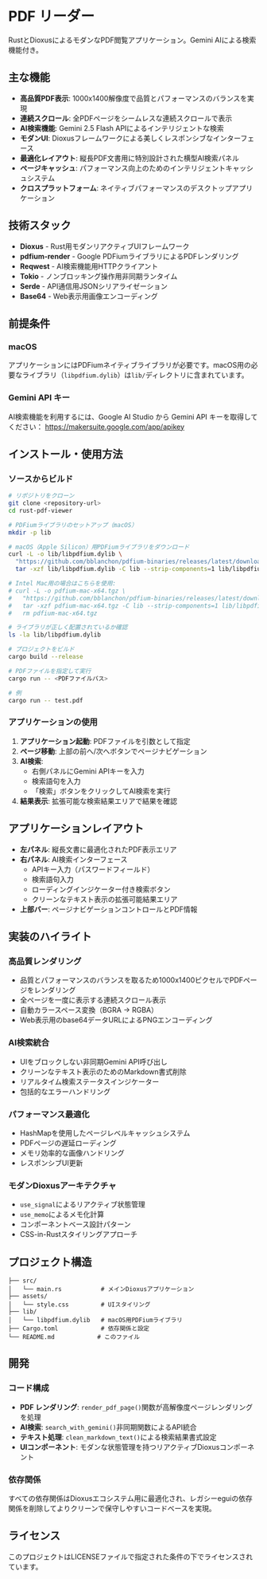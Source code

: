 # PDF リーダー

RustとDioxusによるモダンなPDF閲覧アプリケーション。Gemini AIによる検索機能付き。

## 主な機能

- **高品質PDF表示**: 1000x1400解像度で品質とパフォーマンスのバランスを実現
- **連続スクロール**: 全PDFページをシームレスな連続スクロールで表示
- **AI検索機能**: Gemini 2.5 Flash APIによるインテリジェントな検索
- **モダンUI**: Dioxusフレームワークによる美しくレスポンシブなインターフェース
- **最適化レイアウト**: 縦長PDF文書用に特別設計された横型AI検索パネル
- **ページキャッシュ**: パフォーマンス向上のためのインテリジェントキャッシュシステム
- **クロスプラットフォーム**: ネイティブパフォーマンスのデスクトップアプリケーション

## 技術スタック

- **Dioxus** - Rust用モダンリアクティブUIフレームワーク
- **pdfium-render** - Google PDFiumライブラリによるPDFレンダリング
- **Reqwest** - AI検索機能用HTTPクライアント
- **Tokio** - ノンブロッキング操作用非同期ランタイム
- **Serde** - API通信用JSONシリアライゼーション
- **Base64** - Web表示用画像エンコーディング

## 前提条件

### macOS
アプリケーションにはPDFiumネイティブライブラリが必要です。macOS用の必要なライブラリ（`libpdfium.dylib`）は`lib/`ディレクトリに含まれています。

### Gemini API キー
AI検索機能を利用するには、Google AI Studio から Gemini API キーを取得してください：
https://makersuite.google.com/app/apikey

## インストール・使用方法

### ソースからビルド
```bash
# リポジトリをクローン
git clone <repository-url>
cd rust-pdf-viewer

# PDFiumライブラリのセットアップ（macOS）
mkdir -p lib

# macOS（Apple Silicon）用PDFiumライブラリをダウンロード
curl -L -o lib/libpdfium.dylib \
  "https://github.com/bblanchon/pdfium-binaries/releases/latest/download/pdfium-mac-arm64.tgz" && \
  tar -xzf lib/libpdfium.dylib -C lib --strip-components=1 lib/libpdfium.dylib

# Intel Mac用の場合はこちらを使用:
# curl -L -o pdfium-mac-x64.tgz \
#   "https://github.com/bblanchon/pdfium-binaries/releases/latest/download/pdfium-mac-x64.tgz" && \
#   tar -xzf pdfium-mac-x64.tgz -C lib --strip-components=1 lib/libpdfium.dylib && \
#   rm pdfium-mac-x64.tgz

# ライブラリが正しく配置されているか確認
ls -la lib/libpdfium.dylib

# プロジェクトをビルド
cargo build --release

# PDFファイルを指定して実行
cargo run -- <PDFファイルパス>

# 例
cargo run -- test.pdf
```

### アプリケーションの使用

1. **アプリケーション起動**: PDFファイルを引数として指定
2. **ページ移動**: 上部の前へ/次へボタンでページナビゲーション
3. **AI検索**:
   - 右側パネルにGemini APIキーを入力
   - 検索語句を入力
   - 「検索」ボタンをクリックしてAI検索を実行
4. **結果表示**: 拡張可能な検索結果エリアで結果を確認

## アプリケーションレイアウト

- **左パネル**: 縦長文書に最適化されたPDF表示エリア
- **右パネル**: AI検索インターフェース
  - APIキー入力（パスワードフィールド）
  - 検索語句入力
  - ローディングインジケーター付き検索ボタン
  - クリーンなテキスト表示の拡張可能結果エリア
- **上部バー**: ページナビゲーションコントロールとPDF情報

## 実装のハイライト

### 高品質レンダリング
- 品質とパフォーマンスのバランスを取るため1000x1400ピクセルでPDFページをレンダリング
- 全ページを一度に表示する連続スクロール表示
- 自動カラースペース変換（BGRA → RGBA）
- Web表示用のbase64データURLによるPNGエンコーディング

### AI検索統合
- UIをブロックしない非同期Gemini API呼び出し
- クリーンなテキスト表示のためのMarkdown書式削除
- リアルタイム検索ステータスインジケーター
- 包括的なエラーハンドリング

### パフォーマンス最適化
- HashMapを使用したページレベルキャッシュシステム
- PDFページの遅延ローディング
- メモリ効率的な画像ハンドリング
- レスポンシブUI更新

### モダンDioxusアーキテクチャ
- `use_signal`によるリアクティブ状態管理
- `use_memo`によるメモ化計算
- コンポーネントベース設計パターン
- CSS-in-Rustスタイリングアプローチ

## プロジェクト構造

```
├── src/
│   └── main.rs           # メインDioxusアプリケーション
├── assets/
│   └── style.css         # UIスタイリング
├── lib/
│   └── libpdfium.dylib   # macOS用PDFiumライブラリ
├── Cargo.toml            # 依存関係と設定
└── README.md            # このファイル
```

## 開発

### コード構成
- **PDF レンダリング**: `render_pdf_page()`関数が高解像度ページレンダリングを処理
- **AI検索**: `search_with_gemini()`非同期関数によるAPI統合
- **テキスト処理**: `clean_markdown_text()`による検索結果書式設定
- **UIコンポーネント**: モダンな状態管理を持つリアクティブDioxusコンポーネント

### 依存関係
すべての依存関係はDioxusエコシステム用に最適化され、レガシーeguiの依存関係を削除してよりクリーンで保守しやすいコードベースを実現。

## ライセンス

このプロジェクトはLICENSEファイルで指定された条件の下でライセンスされています。
